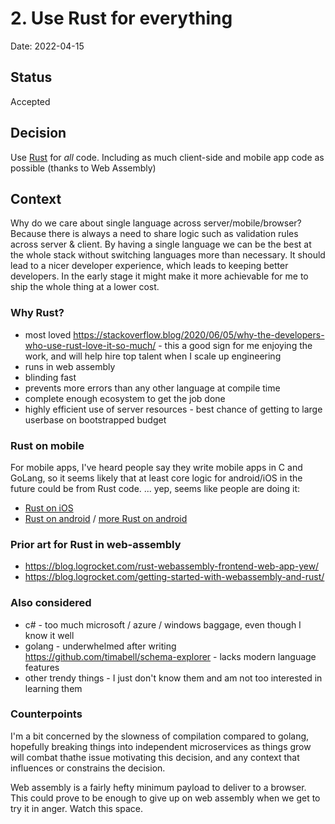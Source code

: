 # 2. Use Rust for everything

Date: 2022-04-15

## Status

Accepted

## Decision

Use [Rust](https://en.wikipedia.org/wiki/Rust_(programming_language)) for *all* code. Including as much client-side and mobile app code as possible (thanks to Web Assembly)

## Context

Why do we care about single language across server/mobile/browser? Because there is always a need to share logic such as validation rules across server & client. By having a single language we can be the best at the whole stack without switching languages more than necessary. It should lead to a nicer developer experience, which leads to keeping better developers. In the early stage it might make it more achievable for me to ship the whole thing at a lower cost.

### Why Rust?

* most loved https://stackoverflow.blog/2020/06/05/why-the-developers-who-use-rust-love-it-so-much/ - this a good sign for me enjoying the work, and will help hire top talent when I scale up engineering
* runs in web assembly
* blinding fast
* prevents more errors than any other language at compile time
* complete enough ecosystem to get the job done
* highly efficient use of server resources - best chance of getting to large userbase on bootstrapped budget

### Rust on mobile

For mobile apps, I've heard people say they write mobile apps in C and GoLang, so it seems likely that at least core logic for android/iOS in the future could be from Rust code. ... yep, seems like people are doing it:

* [Rust on iOS](https://bignerdranch.com/blog/building-an-ios-app-in-rust-part-1-getting-started-with-rust/)
* [Rust on android](https://www.reddit.com/r/rust/comments/93g8uc/is_it_possible_to_write_an_android_app_using_rust/) / [more Rust on android](https://www.reddit.com/r/rust/comments/ogndko/mobile_apps_in_rust/)

### Prior art for Rust in web-assembly

* <https://blog.logrocket.com/rust-webassembly-frontend-web-app-yew/>
* <https://blog.logrocket.com/getting-started-with-webassembly-and-rust/>

### Also considered

* c# - too much microsoft / azure / windows baggage, even though I know it well
* golang - underwhelmed after writing https://github.com/timabell/schema-explorer - lacks modern language features
* other trendy things - I just don't know them and am not too interested in learning them

### Counterpoints

I'm a bit concerned by the slowness of compilation compared to golang, hopefully breaking things into independent microservices as things grow will combat thathe issue motivating this decision, and any context that influences or constrains the decision.

Web assembly is a fairly hefty minimum payload to deliver to a browser. This could prove to be enough to give up on web assembly when we get to try it in anger. Watch this space.
